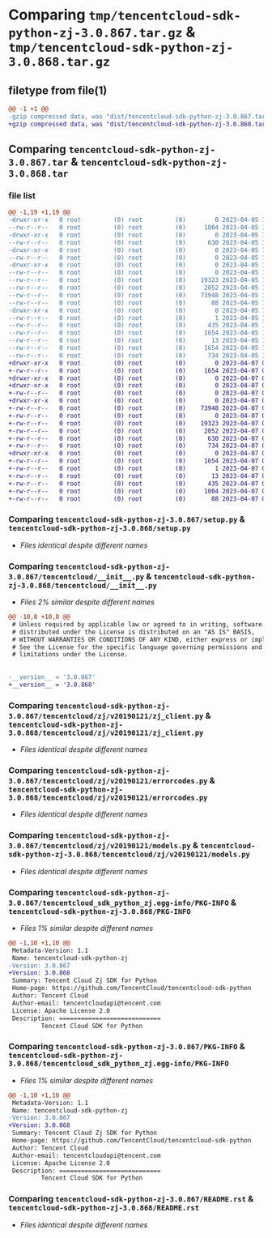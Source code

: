 # Comparing `tmp/tencentcloud-sdk-python-zj-3.0.867.tar.gz` & `tmp/tencentcloud-sdk-python-zj-3.0.868.tar.gz`

## filetype from file(1)

```diff
@@ -1 +1 @@
-gzip compressed data, was "dist/tencentcloud-sdk-python-zj-3.0.867.tar", last modified: Wed Apr  5 17:01:29 2023, max compression
+gzip compressed data, was "dist/tencentcloud-sdk-python-zj-3.0.868.tar", last modified: Fri Apr  7 01:09:13 2023, max compression
```

## Comparing `tencentcloud-sdk-python-zj-3.0.867.tar` & `tencentcloud-sdk-python-zj-3.0.868.tar`

### file list

```diff
@@ -1,19 +1,19 @@
-drwxr-xr-x   0 root         (0) root         (0)        0 2023-04-05 17:01:29.000000 tencentcloud-sdk-python-zj-3.0.867/
--rw-r--r--   0 root         (0) root         (0)     1004 2023-04-05 17:01:29.000000 tencentcloud-sdk-python-zj-3.0.867/setup.py
-drwxr-xr-x   0 root         (0) root         (0)        0 2023-04-05 17:01:29.000000 tencentcloud-sdk-python-zj-3.0.867/tencentcloud/
--rw-r--r--   0 root         (0) root         (0)      630 2023-04-05 17:01:29.000000 tencentcloud-sdk-python-zj-3.0.867/tencentcloud/__init__.py
-drwxr-xr-x   0 root         (0) root         (0)        0 2023-04-05 17:01:29.000000 tencentcloud-sdk-python-zj-3.0.867/tencentcloud/zj/
--rw-r--r--   0 root         (0) root         (0)        0 2023-04-05 17:01:29.000000 tencentcloud-sdk-python-zj-3.0.867/tencentcloud/zj/__init__.py
-drwxr-xr-x   0 root         (0) root         (0)        0 2023-04-05 17:01:29.000000 tencentcloud-sdk-python-zj-3.0.867/tencentcloud/zj/v20190121/
--rw-r--r--   0 root         (0) root         (0)        0 2023-04-05 17:01:29.000000 tencentcloud-sdk-python-zj-3.0.867/tencentcloud/zj/v20190121/__init__.py
--rw-r--r--   0 root         (0) root         (0)    19323 2023-04-05 17:01:29.000000 tencentcloud-sdk-python-zj-3.0.867/tencentcloud/zj/v20190121/zj_client.py
--rw-r--r--   0 root         (0) root         (0)     2052 2023-04-05 17:01:29.000000 tencentcloud-sdk-python-zj-3.0.867/tencentcloud/zj/v20190121/errorcodes.py
--rw-r--r--   0 root         (0) root         (0)    73948 2023-04-05 17:01:29.000000 tencentcloud-sdk-python-zj-3.0.867/tencentcloud/zj/v20190121/models.py
--rw-r--r--   0 root         (0) root         (0)       88 2023-04-05 17:01:29.000000 tencentcloud-sdk-python-zj-3.0.867/setup.cfg
-drwxr-xr-x   0 root         (0) root         (0)        0 2023-04-05 17:01:29.000000 tencentcloud-sdk-python-zj-3.0.867/tencentcloud_sdk_python_zj.egg-info/
--rw-r--r--   0 root         (0) root         (0)        1 2023-04-05 17:01:29.000000 tencentcloud-sdk-python-zj-3.0.867/tencentcloud_sdk_python_zj.egg-info/dependency_links.txt
--rw-r--r--   0 root         (0) root         (0)      435 2023-04-05 17:01:29.000000 tencentcloud-sdk-python-zj-3.0.867/tencentcloud_sdk_python_zj.egg-info/SOURCES.txt
--rw-r--r--   0 root         (0) root         (0)     1654 2023-04-05 17:01:29.000000 tencentcloud-sdk-python-zj-3.0.867/tencentcloud_sdk_python_zj.egg-info/PKG-INFO
--rw-r--r--   0 root         (0) root         (0)       13 2023-04-05 17:01:29.000000 tencentcloud-sdk-python-zj-3.0.867/tencentcloud_sdk_python_zj.egg-info/top_level.txt
--rw-r--r--   0 root         (0) root         (0)     1654 2023-04-05 17:01:29.000000 tencentcloud-sdk-python-zj-3.0.867/PKG-INFO
--rw-r--r--   0 root         (0) root         (0)      734 2023-04-05 17:01:29.000000 tencentcloud-sdk-python-zj-3.0.867/README.rst
+drwxr-xr-x   0 root         (0) root         (0)        0 2023-04-07 01:09:13.000000 tencentcloud-sdk-python-zj-3.0.868/
+-rw-r--r--   0 root         (0) root         (0)     1654 2023-04-07 01:09:13.000000 tencentcloud-sdk-python-zj-3.0.868/PKG-INFO
+drwxr-xr-x   0 root         (0) root         (0)        0 2023-04-07 01:09:13.000000 tencentcloud-sdk-python-zj-3.0.868/tencentcloud/
+drwxr-xr-x   0 root         (0) root         (0)        0 2023-04-07 01:09:13.000000 tencentcloud-sdk-python-zj-3.0.868/tencentcloud/zj/
+-rw-r--r--   0 root         (0) root         (0)        0 2023-04-07 01:09:13.000000 tencentcloud-sdk-python-zj-3.0.868/tencentcloud/zj/__init__.py
+drwxr-xr-x   0 root         (0) root         (0)        0 2023-04-07 01:09:13.000000 tencentcloud-sdk-python-zj-3.0.868/tencentcloud/zj/v20190121/
+-rw-r--r--   0 root         (0) root         (0)    73948 2023-04-07 01:09:13.000000 tencentcloud-sdk-python-zj-3.0.868/tencentcloud/zj/v20190121/models.py
+-rw-r--r--   0 root         (0) root         (0)        0 2023-04-07 01:09:13.000000 tencentcloud-sdk-python-zj-3.0.868/tencentcloud/zj/v20190121/__init__.py
+-rw-r--r--   0 root         (0) root         (0)    19323 2023-04-07 01:09:13.000000 tencentcloud-sdk-python-zj-3.0.868/tencentcloud/zj/v20190121/zj_client.py
+-rw-r--r--   0 root         (0) root         (0)     2052 2023-04-07 01:09:13.000000 tencentcloud-sdk-python-zj-3.0.868/tencentcloud/zj/v20190121/errorcodes.py
+-rw-r--r--   0 root         (0) root         (0)      630 2023-04-07 01:09:13.000000 tencentcloud-sdk-python-zj-3.0.868/tencentcloud/__init__.py
+-rw-r--r--   0 root         (0) root         (0)      734 2023-04-07 01:09:13.000000 tencentcloud-sdk-python-zj-3.0.868/README.rst
+drwxr-xr-x   0 root         (0) root         (0)        0 2023-04-07 01:09:13.000000 tencentcloud-sdk-python-zj-3.0.868/tencentcloud_sdk_python_zj.egg-info/
+-rw-r--r--   0 root         (0) root         (0)     1654 2023-04-07 01:09:13.000000 tencentcloud-sdk-python-zj-3.0.868/tencentcloud_sdk_python_zj.egg-info/PKG-INFO
+-rw-r--r--   0 root         (0) root         (0)        1 2023-04-07 01:09:13.000000 tencentcloud-sdk-python-zj-3.0.868/tencentcloud_sdk_python_zj.egg-info/dependency_links.txt
+-rw-r--r--   0 root         (0) root         (0)       13 2023-04-07 01:09:13.000000 tencentcloud-sdk-python-zj-3.0.868/tencentcloud_sdk_python_zj.egg-info/top_level.txt
+-rw-r--r--   0 root         (0) root         (0)      435 2023-04-07 01:09:13.000000 tencentcloud-sdk-python-zj-3.0.868/tencentcloud_sdk_python_zj.egg-info/SOURCES.txt
+-rw-r--r--   0 root         (0) root         (0)     1004 2023-04-07 01:09:13.000000 tencentcloud-sdk-python-zj-3.0.868/setup.py
+-rw-r--r--   0 root         (0) root         (0)       88 2023-04-07 01:09:13.000000 tencentcloud-sdk-python-zj-3.0.868/setup.cfg
```

### Comparing `tencentcloud-sdk-python-zj-3.0.867/setup.py` & `tencentcloud-sdk-python-zj-3.0.868/setup.py`

 * *Files identical despite different names*

### Comparing `tencentcloud-sdk-python-zj-3.0.867/tencentcloud/__init__.py` & `tencentcloud-sdk-python-zj-3.0.868/tencentcloud/__init__.py`

 * *Files 2% similar despite different names*

```diff
@@ -10,8 +10,8 @@
 # Unless required by applicable law or agreed to in writing, software
 # distributed under the License is distributed on an "AS IS" BASIS,
 # WITHOUT WARRANTIES OR CONDITIONS OF ANY KIND, either express or implied.
 # See the License for the specific language governing permissions and
 # limitations under the License.
 
 
-__version__ = '3.0.867'
+__version__ = '3.0.868'
```

### Comparing `tencentcloud-sdk-python-zj-3.0.867/tencentcloud/zj/v20190121/zj_client.py` & `tencentcloud-sdk-python-zj-3.0.868/tencentcloud/zj/v20190121/zj_client.py`

 * *Files identical despite different names*

### Comparing `tencentcloud-sdk-python-zj-3.0.867/tencentcloud/zj/v20190121/errorcodes.py` & `tencentcloud-sdk-python-zj-3.0.868/tencentcloud/zj/v20190121/errorcodes.py`

 * *Files identical despite different names*

### Comparing `tencentcloud-sdk-python-zj-3.0.867/tencentcloud/zj/v20190121/models.py` & `tencentcloud-sdk-python-zj-3.0.868/tencentcloud/zj/v20190121/models.py`

 * *Files identical despite different names*

### Comparing `tencentcloud-sdk-python-zj-3.0.867/tencentcloud_sdk_python_zj.egg-info/PKG-INFO` & `tencentcloud-sdk-python-zj-3.0.868/PKG-INFO`

 * *Files 1% similar despite different names*

```diff
@@ -1,10 +1,10 @@
 Metadata-Version: 1.1
 Name: tencentcloud-sdk-python-zj
-Version: 3.0.867
+Version: 3.0.868
 Summary: Tencent Cloud Zj SDK for Python
 Home-page: https://github.com/TencentCloud/tencentcloud-sdk-python
 Author: Tencent Cloud
 Author-email: tencentcloudapi@tencent.com
 License: Apache License 2.0
 Description: ============================
         Tencent Cloud SDK for Python
```

### Comparing `tencentcloud-sdk-python-zj-3.0.867/PKG-INFO` & `tencentcloud-sdk-python-zj-3.0.868/tencentcloud_sdk_python_zj.egg-info/PKG-INFO`

 * *Files 1% similar despite different names*

```diff
@@ -1,10 +1,10 @@
 Metadata-Version: 1.1
 Name: tencentcloud-sdk-python-zj
-Version: 3.0.867
+Version: 3.0.868
 Summary: Tencent Cloud Zj SDK for Python
 Home-page: https://github.com/TencentCloud/tencentcloud-sdk-python
 Author: Tencent Cloud
 Author-email: tencentcloudapi@tencent.com
 License: Apache License 2.0
 Description: ============================
         Tencent Cloud SDK for Python
```

### Comparing `tencentcloud-sdk-python-zj-3.0.867/README.rst` & `tencentcloud-sdk-python-zj-3.0.868/README.rst`

 * *Files identical despite different names*

